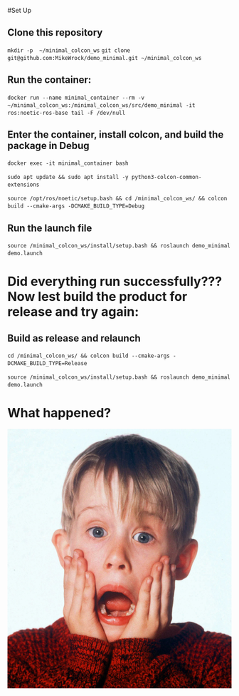 #Set Up

## Clone this repository

`mkdir -p  ~/minimal_colcon_ws`
`git clone git@github.com:MikeWrock/demo_minimal.git ~/minimal_colcon_ws`

## Run the container:

`docker run --name minimal_container --rm -v ~/minimal_colcon_ws:/minimal_colcon_ws/src/demo_minimal -it ros:noetic-ros-base tail -F /dev/null`

## Enter the container, install colcon, and build the package in Debug

`docker exec -it minimal_container bash`

`sudo apt update && sudo apt install -y python3-colcon-common-extensions`

`source /opt/ros/noetic/setup.bash && cd /minimal_colcon_ws/ && colcon build --cmake-args -DCMAKE_BUILD_TYPE=Debug`

## Run the launch file

`source /minimal_colcon_ws/install/setup.bash && roslaunch demo_minimal demo.launch`

# Did everything run successfully??? Now lest build the product for release and try again:

## Build as release and relaunch

`cd /minimal_colcon_ws/ && colcon build --cmake-args -DCMAKE_BUILD_TYPE=Release`

`source /minimal_colcon_ws/install/setup.bash && roslaunch demo_minimal demo.launch`

# What happened?

![OhNo](ohno.png)